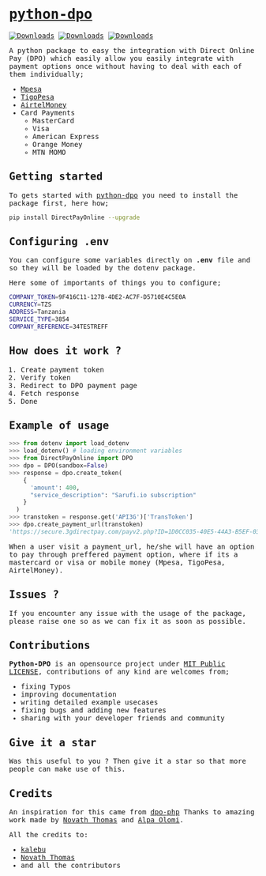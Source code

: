 <samp>

# [python-dpo](https://github.com/Kalebu/python-dpo)

[![Downloads](https://pepy.tech/badge/directpayonline)](https://pepy.tech/project/directpayonline)
[![Downloads](https://pepy.tech/badge/directpayonline/month)](https://pepy.tech/project/directpayonline)
[![Downloads](https://pepy.tech/badge/directpayonline/week)](https://pepy.tech/project/directpayonline)

A python package to easy the integration with Direct Online Pay (DPO)  which easily allow you easily integrate  with payment options once without having to deal with each of them individually;

- [Mpesa](https://vodacom.co.tz/mpesa)
- [TigoPesa](https://www.tigo.co.tz/tigo-pesa)
- [AirtelMoney]()
- Card Payments
  - MasterCard
  - Visa
  - American Express
  - Orange Money
  - MTN MOMO

## Getting started

To gets started with [python-dpo](https://github.com/Kalebu/python-dpo) you need to install the package first, here how;

```bash
pip install DirectPayOnline --upgrade
```

## Configuring .env 

You can configure some variables directly on **.env** file and  so they will be loaded by the dotenv package.

Here some of importants of things you to configure;

```bash
COMPANY_TOKEN=9F416C11-127B-4DE2-AC7F-D5710E4C5E0A
CURRENCY=TZS
ADDRESS=Tanzania
SERVICE_TYPE=3854
COMPANY_REFERENCE=34TESTREFF
```

## How does it work ?

1. Create payment token
2. Verify token
3. Redirect to DPO payment page
4. Fetch response
5. Done

## Example of usage

```python
>>> from dotenv import load_dotenv
>>> load_dotenv() # loading environment variables 
>>> from DirectPayOnline import DPO
>>> dpo = DPO(sandbox=False)
>>> response = dpo.create_token(
    {
      'amount': 400, 
      "service_description": "Sarufi.io subscription"
    }
  )
>>> transtoken = response.get('API3G')['TransToken']
>>> dpo.create_payment_url(transtoken)
'https://secure.3gdirectpay.com/payv2.php?ID=1D0CC035-40E5-44A3-B5EF-034A34AD33E9'
```

When a user visit a payment_url, he/she will have an option to pay through preffered payment option, where if its a mastercard or visa or mobile money (Mpesa, TigoPesa, AirtelMoney).

## Issues ?

If you encounter any issue with the usage of the package, please raise one so as we can fix it as soon as possible.

## Contributions

**Python-DPO** is an opensource project under [MIT Public LICENSE](https://github.com/Kalebu/python-dpo/blob/main/LICENSE), contributions of any kind are welcomes from;

- fixing Typos
- improving documentation
- writing detailed example usecases
- fixing bugs and adding new features
- sharing with your developer friends and community

## Give it a star

Was this useful to you ? Then give it a star so that more people can make use of this.

## Credits

An inspiration for this came from [dpo-php](https://github.com/Zepson-Technologies/dpo-php) Thanks to amazing work made by [Novath Thomas](https://github.com/pro-cms) and [Alpa Olomi](https://github.com/alphaolomi).

All the credits to:

- [kalebu](https://github.com/kalebu)
- [Novath Thomas](https://github.com/pro-cms)
- and all the contributors

</samp>
